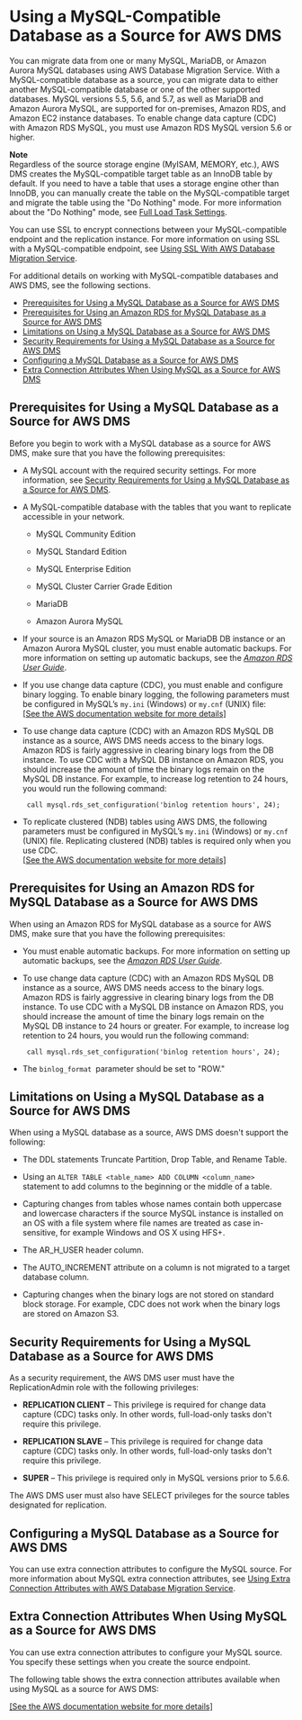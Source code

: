 # Using a MySQL\-Compatible Database as a Source for AWS DMS<a name="CHAP_Source.MySQL"></a>

You can migrate data from one or many MySQL, MariaDB, or Amazon Aurora MySQL databases using AWS Database Migration Service\. With a MySQL\-compatible database as a source, you can migrate data to either another MySQL\-compatible database or one of the other supported databases\. MySQL versions 5\.5, 5\.6, and 5\.7, as well as MariaDB and Amazon Aurora MySQL, are supported for on\-premises, Amazon RDS, and Amazon EC2 instance databases\. To enable change data capture \(CDC\) with Amazon RDS MySQL, you must use Amazon RDS MySQL version 5\.6 or higher\.

**Note**  
Regardless of the source storage engine \(MyISAM, MEMORY, etc\.\), AWS DMS creates the MySQL\-compatible target table as an InnoDB table by default\. If you need to have a table that uses a storage engine other than InnoDB, you can manually create the table on the MySQL\-compatible target and migrate the table using the "Do Nothing" mode\. For more information about the "Do Nothing" mode, see [Full Load Task Settings](CHAP_Tasks.CustomizingTasks.TaskSettings.FullLoad.md)\.

You can use SSL to encrypt connections between your MySQL\-compatible endpoint and the replication instance\. For more information on using SSL with a MySQL\-compatible endpoint, see [Using SSL With AWS Database Migration Service](CHAP_Security.SSL.md)\.

For additional details on working with MySQL\-compatible databases and AWS DMS, see the following sections\.


+ [Prerequisites for Using a MySQL Database as a Source for AWS DMS](#CHAP_Source.MySQL.Prerequisites)
+ [Prerequisites for Using an Amazon RDS for MySQL Database as a Source for AWS DMS](#CHAP_Source.MySQL.RDSPrerequisites)
+ [Limitations on Using a MySQL Database as a Source for AWS DMS](#CHAP_Source.MySQL.Limitations)
+ [Security Requirements for Using a MySQL Database as a Source for AWS DMS](#CHAP_Source.MySQL.Security)
+ [Configuring a MySQL Database as a Source for AWS DMS](#CHAP_Source.MySQL.Configuration)
+ [Extra Connection Attributes When Using MySQL as a Source for AWS DMS](#CHAP_Source.MySQL.ConnectionAttrib)

## Prerequisites for Using a MySQL Database as a Source for AWS DMS<a name="CHAP_Source.MySQL.Prerequisites"></a>

Before you begin to work with a MySQL database as a source for AWS DMS, make sure that you have the following prerequisites:

+ A MySQL account with the required security settings\. For more information, see [Security Requirements for Using a MySQL Database as a Source for AWS DMS](#CHAP_Source.MySQL.Security)\.

+ A MySQL\-compatible database with the tables that you want to replicate accessible in your network\.

  + MySQL Community Edition

  + MySQL Standard Edition

  + MySQL Enterprise Edition

  + MySQL Cluster Carrier Grade Edition

  + MariaDB

  + Amazon Aurora MySQL

+ If your source is an Amazon RDS MySQL or MariaDB DB instance or an Amazon Aurora MySQL cluster, you must enable automatic backups\. For more information on setting up automatic backups, see the *[Amazon RDS User Guide](http://docs.aws.amazon.com/AmazonRDS/latest/UserGuide/USER_WorkingWithAutomatedBackups.html)*\.

+ If you use change data capture \(CDC\), you must enable and configure binary logging\. To enable binary logging, the following parameters must be configured in MySQL’s `my.ini` \(Windows\) or `my.cnf` \(UNIX\) file:    
[\[See the AWS documentation website for more details\]](http://docs.aws.amazon.com/dms/latest/userguide/CHAP_Source.MySQL.html)

+ To use change data capture \(CDC\) with an Amazon RDS MySQL DB instance as a source, AWS DMS needs access to the binary logs\. Amazon RDS is fairly aggressive in clearing binary logs from the DB instance\. To use CDC with a MySQL DB instance on Amazon RDS, you should increase the amount of time the binary logs remain on the MySQL DB instance\. For example, to increase log retention to 24 hours, you would run the following command: 

  ```
   call mysql.rds_set_configuration('binlog retention hours', 24);
  ```

+ To replicate clustered \(NDB\) tables using AWS DMS, the following parameters must be configured in MySQL’s `my.ini` \(Windows\) or `my.cnf` \(UNIX\) file\. Replicating clustered \(NDB\) tables is required only when you use CDC\.    
[\[See the AWS documentation website for more details\]](http://docs.aws.amazon.com/dms/latest/userguide/CHAP_Source.MySQL.html)

## Prerequisites for Using an Amazon RDS for MySQL Database as a Source for AWS DMS<a name="CHAP_Source.MySQL.RDSPrerequisites"></a>

When using an Amazon RDS for MySQL database as a source for AWS DMS, make sure that you have the following prerequisites:

+ You must enable automatic backups\. For more information on setting up automatic backups, see the *[Amazon RDS User Guide](http://docs.aws.amazon.com/AmazonRDS/latest/UserGuide/USER_WorkingWithAutomatedBackups.html)*\.

+ To use change data capture \(CDC\) with an Amazon RDS MySQL DB instance as a source, AWS DMS needs access to the binary logs\. Amazon RDS is fairly aggressive in clearing binary logs from the DB instance\. To use CDC with a MySQL DB instance on Amazon RDS, you should increase the amount of time the binary logs remain on the MySQL DB instance to 24 hours or greater\. For example, to increase log retention to 24 hours, you would run the following command: 

  ```
   call mysql.rds_set_configuration('binlog retention hours', 24);
  ```

+ The `binlog_format `parameter should be set to "ROW\."

## Limitations on Using a MySQL Database as a Source for AWS DMS<a name="CHAP_Source.MySQL.Limitations"></a>

When using a MySQL database as a source, AWS DMS doesn't support the following:

+ The DDL statements Truncate Partition, Drop Table, and Rename Table\.

+ Using an `ALTER TABLE <table_name> ADD COLUMN <column_name>` statement to add columns to the beginning or the middle of a table\.

+  Capturing changes from tables whose names contain both uppercase and lowercase characters if the source MySQL instance is installed on an OS with a file system where file names are treated as case in\-sensitive, for example Windows and OS X using HFS\+\.

+ The AR\_H\_USER header column\.

+ The AUTO\_INCREMENT attribute on a column is not migrated to a target database column\.

+ Capturing changes when the binary logs are not stored on standard block storage\. For example, CDC does not work when the binary logs are stored on Amazon S3\.

## Security Requirements for Using a MySQL Database as a Source for AWS DMS<a name="CHAP_Source.MySQL.Security"></a>

As a security requirement, the AWS DMS user must have the ReplicationAdmin role with the following privileges:

+ **REPLICATION CLIENT** – This privilege is required for change data capture \(CDC\) tasks only\. In other words, full\-load\-only tasks don't require this privilege\.

+ **REPLICATION SLAVE** – This privilege is required for change data capture \(CDC\) tasks only\. In other words, full\-load\-only tasks don't require this privilege\.

+ **SUPER** – This privilege is required only in MySQL versions prior to 5\.6\.6\.

The AWS DMS user must also have SELECT privileges for the source tables designated for replication\.

## Configuring a MySQL Database as a Source for AWS DMS<a name="CHAP_Source.MySQL.Configuration"></a>

You can use extra connection attributes to configure the MySQL source\. For more information about MySQL extra connection attributes, see [Using Extra Connection Attributes with AWS Database Migration Service](CHAP_Introduction.ConnectionAttributes.md)\.

## Extra Connection Attributes When Using MySQL as a Source for AWS DMS<a name="CHAP_Source.MySQL.ConnectionAttrib"></a>

You can use extra connection attributes to configure your MySQL source\. You specify these settings when you create the source endpoint\.

The following table shows the extra connection attributes available when using MySQL as a source for AWS DMS:

[\[See the AWS documentation website for more details\]](http://docs.aws.amazon.com/dms/latest/userguide/CHAP_Source.MySQL.html)